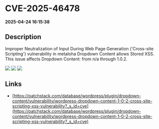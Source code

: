 # CVE-2025-46478

**2025-04-24 16:15:38**

## Description
Improper Neutralization of Input During Web Page Generation ('Cross-site Scripting') vulnerability in metaloha Dropdown Content allows Stored XSS. This issue affects Dropdown Content: from n/a through 1.0.2.

![](https://img.shields.io/static/v1?label=Score&message=7.1&color=red)
![](https://img.shields.io/static/v1?label=Severity&message=HIGH&color=red)
![](https://img.shields.io/static/v1?label=CWE&message=XSS&color=green)

## Links
- [https://patchstack.com/database/wordpress/plugin/dropdown-content/vulnerability/wordpress-dropdown-content-1-0-2-cross-site-scripting-xss-vulnerability?_s_id=cve](https://patchstack.com/database/wordpress/plugin/dropdown-content/vulnerability/wordpress-dropdown-content-1-0-2-cross-site-scripting-xss-vulnerability?_s_id=cve)
